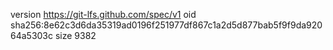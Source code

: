 version https://git-lfs.github.com/spec/v1
oid sha256:8e62c3d6da35319ad0196f251977df867c1a2d5d877bab5f9f9da92064a5303c
size 9382
